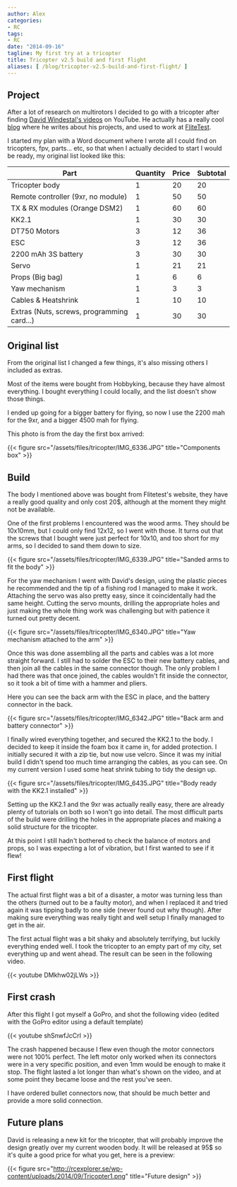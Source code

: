 ```yaml
---
author: Alex
categories:
- RC
tags:
- RC
date: "2014-09-16"
tagline: My first try at a tricopter
title: Tricopter v2.5 build and first flight
aliases: [ /blog/tricopter-v2.5-build-and-first-flight/ ]
---
```


## Project
After a lot of research on multirotors I decided to go with a tricopter after finding <a href="https://www.youtube.com/watch?v=hU0_tGHlR7g">David Windestal's videos</a> on YouTube. He actually has a really cool <a href="http://rcexplorer.se/">blog</a> where he writes about his projects, and used to work at <a href="https://www.youtube.com/user/flitetest">FliteTest</a>.

I started my plan with a Word document where I wrote all I could find on tricopters, fpv, parts... etc, so that when I actually decided to start I would be ready, my original list looked like this:

<div class="row">
	<div class="col-md-12">
		<table class="table table-striped">
			<thead>
				<tr>
					<th>Part</th>
					<th>Quantity</th>
					<th>Price</th>
					<th>Subtotal</th>
				</tr>
			</thead>
			<tbody>
				<tr>
					<td>Tricopter body</td>
					<td>1</td>
					<td>20</td>
					<td>20</td>
				</tr>
				<tr>
					<td>Remote controller (9xr, no module)</td>
					<td>1</td>
					<td>50</td>
					<td>50</td>
				</tr>
				<tr>
					<td>TX &amp; RX modules (Orange DSM2)</td>
					<td>1</td>
					<td>60</td>
					<td>60</td>
				</tr>
				<tr>
					<td>KK2.1</td>
					<td>1</td>
					<td>30</td>
					<td>30</td>
				</tr>
				<tr>
					<td>DT750 Motors</td>
					<td>3</td>
					<td>12</td>
					<td>36</td>
				</tr>
				<tr>
					<td>ESC</td>
					<td>3</td>
					<td>12</td>
					<td>36</td>
				</tr>
				<tr>
					<td>2200 mAh 3S battery</td>
					<td>3</td>
					<td>30</td>
					<td>30</td>
				</tr>
				<tr>
					<td>Servo</td>
					<td>1</td>
					<td>21</td>
					<td>21</td>
				</tr>
				<tr>
					<td>Props (Big bag)</td>
					<td>1</td>
					<td>6</td>
					<td>6</td>
				</tr>
				<tr>
					<td>Yaw mechanism</td>
					<td>1</td>
					<td>3</td>
					<td>3</td>
				</tr>
				<tr>
					<td>Cables &amp; Heatshrink</td>
					<td>1</td>
					<td>10</td>
					<td>10</td>
				</tr>
				<tr>
					<td>Extras (Nuts, screws, programming card...)</td>
					<td>1</td>
					<td>30</td>
					<td>30</td>
				</tr>
			</tbody>
		</table>
	</div>
</div>

## Original list
From the original list I changed a few things, it's also missing others I included as extras.

Most of the items were bought from Hobbyking, because they have almost everything. I bought everything I could locally, and the list doesn't show those things.

I ended up going for a bigger battery for flying, so now I use the 2200 mah for the 9xr, and a bigger 4500 mah for flying.

This photo is from the day the first box arrived:

{{< figure src="/assets/files/tricopter/IMG_6336.JPG" title="Components box" >}}

## Build
The body I mentioned above was bought from Flitetest's website, they have a really good quality and only cost 20$, although at the moment they might not be available.

One of the first problems I encountered was the wood arms. They should be 10x10mm, but I could only find 12x12, so I went with those. It turns out that the screws that I bought were just perfect for 10x10, and too short for my arms, so I decided to sand them down to size.

{{< figure src="/assets/files/tricopter/IMG_6339.JPG" title="Sanded arms to fit the body" >}}

For the yaw mechanism I went with David's design, using the plastic pieces he recommended and the tip of a fishing rod I managed to make it work. Attaching the servo was also pretty easy, since it coincidentally had the same height. Cutting the servo mounts, drilling the appropriate holes and just making the whole thing work was challenging but with patience it turned out pretty decent.

{{< figure src="/assets/files/tricopter/IMG_6340.JPG" title="Yaw mechanism attached to the arm" >}}

Once this was done assembling all the parts and cables was a lot more straight forward. I still had to solder the ESC to their new battery cables, and then join all the cables in the same connector though. The only problem I had there was that once joined, the cables wouldn't fit inside the connector, so it took a bit of time with a hammer and pliers.

Here you can see the back arm with the ESC in place, and the battery connector in the back.

{{< figure src="/assets/files/tricopter/IMG_6342.JPG" title="Back arm and battery connector" >}}

I finally wired everything together, and secured the KK2.1 to the body. I decided to keep it inside the foam box it came in, for added protection. I initially secured it with a zip tie, but now use velcro. Since it was my initial build I didn't spend too much time arranging the cables, as you can see. On my current version I used some heat shrink tubing to tidy the design up.

{{< figure src="/assets/files/tricopter/IMG_6435.JPG" title="Body ready with the KK2.1 installed" >}}

Setting up the KK2.1 and the 9xr was actually really easy, there are already plenty of tutorials on both so I won't go into detail. The most difficult parts of the build were drilling the holes in the appropriate places and making a solid structure for the tricopter.

At this point I still hadn't bothered to check the balance of motors and props, so I was expecting a lot of vibration, but I first wanted to see if it flew!

## First flight
The actual first flight was a bit of a disaster, a motor was turning less than the others (turned out to be a faulty motor), and when I replaced it and tried again it was tipping badly to one side (never found out why though). After making sure everything was really tight and well setup I finally managed to get in the air.

The first actual flight was a bit shaky and absolutely terrifying, but luckily everything ended well. I took the tricopter to an empty part of my city, set everything up and went ahead. The result can be seen in the following video.

{{< youtube DMkhw02jLWs >}}

## First crash

After this flight I got myself a GoPro, and shot the following video (edited with the GoPro editor using a default template)

{{< youtube shSnwfJcCrI >}}

The crash happened because I flew even though the motor connectors were not 100% perfect. The left motor only worked when its connectors were in a very specific position, and even 1mm would be enough to make it stop. The flight lasted a lot longer than what's shown on the video, and at some point they became loose and the rest you've seen.

I have ordered bullet connectors now, that should be much better and provide a more solid connection. 

## Future plans

David is releasing a new kit for the tricopter, that will probably improve the design greatly over my current wooden body. It will be released at 95$ so it's quite a good price for what you get, here is a preview:

{{< figure src="http://rcexplorer.se/wp-content/uploads/2014/09/Tricopter1.png" title="Future design" >}}
